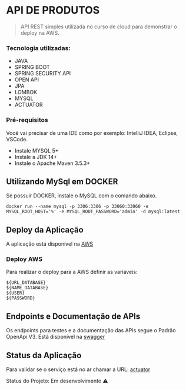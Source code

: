 # API DE PRODUTOS
> API REST simples utilizada no curso de cloud para demonstrar o deploy na AWS.

### Tecnologia utilizadas:
- JAVA
- SPRING BOOT
- SPRING SECURITY API
- OPEN API
- JPA
- LOMBOK
- MYSQL
- ACTUATOR

### Pré-requisitos
Você vai precisar de uma IDE como por exemplo: IntelliJ IDEA, Eclipse, VSCode.
- Instale MYSQL 5+
- Instale a JDK 14+
- Instale o Apache Maven 3.5.3+


## Utilizando MySql em DOCKER

Se possuir DOCKER, instale o MySQL com o comando abaixo.
```
docker run --name mysql -p 3306:3306 -p 33060:33060 -e MYSQL_ROOT_HOST='%' -e MYSQL_ROOT_PASSWORD='admin' -d mysql:latest
```

## Deploy da Aplicação

A aplicação está disponível na [AWS](http://apiproduto-env.eba-2wzud2pe.sa-east-1.elasticbeanstalk.com/)

### Deploy AWS

Para realizar o deploy para a AWS definir as variáveis:

```
${URL_DATABASE}
${NAME_DATABASE}
${USER}
${PASSWORD}
```

## Endpoints e Documentação de APIs

Os endpoints para testes e a documentação das APIs segue o Padrão OpenApi V3. Está disponível na [swagger](http://apiproduto-env.eba-2wzud2pe.sa-east-1.elasticbeanstalk.com/swagger-ui/index.html)

## Status da Aplicação

Para validar se o serviço está no ar chamar a URL: [actuator](http://apiproduto-env.eba-2wzud2pe.sa-east-1.elasticbeanstalk.com/actuator/health)


Status do Projeto: Em desenvolvimento :warning: